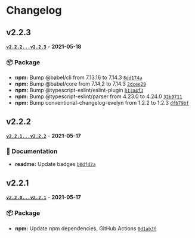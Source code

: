 # Changelog

## v2.2.3

**[`v2.2.2...v2.2.3`](https://github.com/evelynhathaway/bind-deep/compare/v2.2.2...v2.2.3)** - **2021-05-18**

### 📦 Package

- **npm:** Bump @babel/cli from 7.13.16 to 7.14.3 [`8dd174a`](https://github.com/evelynhathaway/bind-deep/commit/8dd174a)
- **npm:** Bump @babel/core from 7.14.2 to 7.14.3 [`2dcee29`](https://github.com/evelynhathaway/bind-deep/commit/2dcee29)
- **npm:** Bump @typescript-eslint/eslint-plugin [`b13a4f3`](https://github.com/evelynhathaway/bind-deep/commit/b13a4f3)
- **npm:** Bump @typescript-eslint/parser from 4.23.0 to 4.24.0 [`32b9711`](https://github.com/evelynhathaway/bind-deep/commit/32b9711)
- **npm:** Bump conventional-changelog-evelyn from 1.2.2 to 1.2.3 [`dfb79bf`](https://github.com/evelynhathaway/bind-deep/commit/dfb79bf)

## v2.2.2

**[`v2.2.1...v2.2.2`](https://github.com/evelynhathaway/bind-deep/compare/v2.2.1...v2.2.2)** - **2021-05-17**

### 📄 Documentation

- **readme:** Update badges [`b0dfd2a`](https://github.com/evelynhathaway/bind-deep/commit/b0dfd2a)

## v2.2.1

**[`v2.2.0...v2.2.1`](https://github.com/evelynhathaway/bind-deep/compare/v2.2.0...v2.2.1)** - **2021-05-17**

### 📦 Package

- **npm:** Update npm dependencies, GitHub Actions [`0d1ab3f`](https://github.com/evelynhathaway/bind-deep/commit/0d1ab3f)
